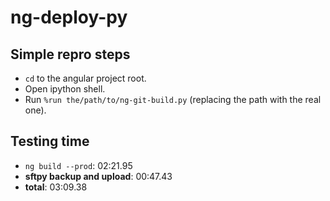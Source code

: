 # ng-deploy-py
## Simple repro steps
* `cd` to the angular project root.
* Open ipython shell.
* Run `%run the/path/to/ng-git-build.py` (replacing the path with the real one).

## Testing time
* `ng build --prod`: 02:21.95
* **sftpy backup and upload**: 00:47.43
* **total**: 03:09.38
